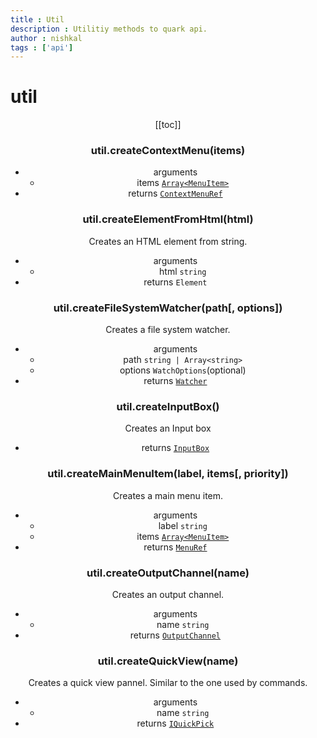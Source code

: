 ```yaml
---
title : Util
description : Utilitiy methods to quark api.
author : nishkal
tags : ['api']
---
```


# util
<Header/>
[[toc]]

### util.createContextMenu(items)
* arguments
  * items [`Array<MenuItem>`](/structures/menu-item.md)
* returns [`ContextMenuRef`](/structures/context-menu-ref.md)

### util.createElementFromHtml(html)
Creates an HTML element from string.
* arguments
  * html `string`
* returns `Element`

### util.createFileSystemWatcher(path[, options])
Creates a file system watcher.
* arguments
  * path `string | Array<string>`
  * options `WatchOptions`(optional)
* returns [`Watcher`](/)

### util.createInputBox()
Creates an Input box
* returns [`InputBox`](/)

### util.createMainMenuItem(label, items[, priority])
Creates a main menu item.
* arguments
  * label `string`
  * items [`Array<MenuItem>`](/structures/menu-item.md)
* returns [`MenuRef`](/structures/menu-ref.md)

### util.createOutputChannel(name)
Creates an output channel.
* arguments
  * name `string`
* returns [`OutputChannel`](/)

### util.createQuickView(name)
Creates a quick view pannel. Similar to the one used by commands.
* arguments
  * name `string`
* returns [`IQuickPick`](/)